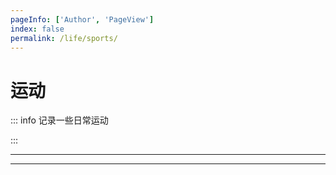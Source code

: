 ```yaml
---
pageInfo: ['Author', 'PageView']
index: false
permalink: /life/sports/
---
```


# 运动

::: info 记录一些日常运动

:::

---

<Catalog base='/life/sports/' />

---

